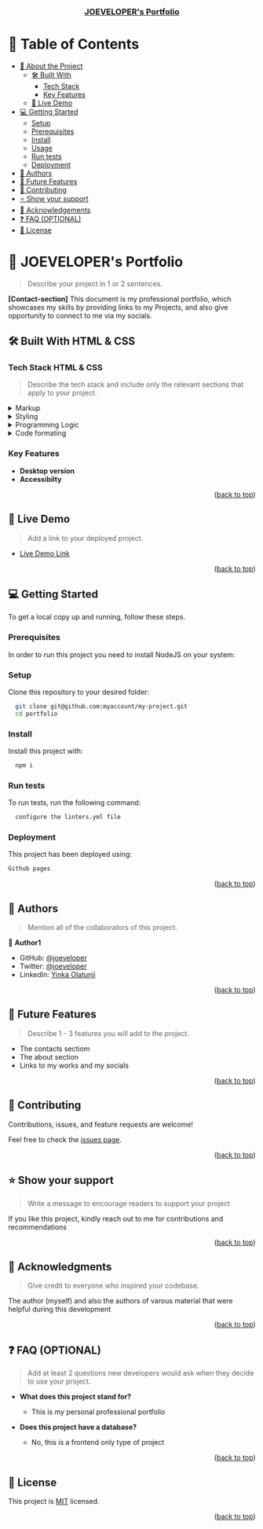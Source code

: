 <a name="readme-top"></a>

<!--
HOW TO USE:
This is an example of how you may give instructions on setting up your project locally.

Modify this file to match your project and remove sections that don't apply.

REQUIRED SECTIONS:
- Table of Contents
- About the Project
  - Built With
  - Live Demo
- Getting Started
- Authors
- Future Features
- Contributing
- Show your support
- Acknowledgements
- License

OPTIONAL SECTIONS:
- FAQ

After you're finished please remove all the comments and instructions!
-->

<div align="center">
  <h3><b><a href="https://joeveloper.github.io/portfolio/">JOEVELOPER's Portfolio</a></b></h3>
</div>

<!-- TABLE OF CONTENTS -->

# 📗 Table of Contents

- [📖 About the Project](#about-project)
  - [🛠 Built With](#built-with)
    - [Tech Stack](#tech-stack)
    - [Key Features](#key-features)
  - [🚀 Live Demo](#live-demo)
- [💻 Getting Started](#getting-started)
  - [Setup](#setup)
  - [Prerequisites](#prerequisites)
  - [Install](#install)
  - [Usage](#usage)
  - [Run tests](#run-tests)
  - [Deployment](#triangular_flag_on_post-deployment)
- [👥 Authors](#authors)
- [🔭 Future Features](#future-features)
- [🤝 Contributing](#contributing)
- [⭐️ Show your support](#support)
- [🙏 Acknowledgements](#acknowledgements)
- [❓ FAQ (OPTIONAL)](#faq)
- [📝 License](#license)

<!-- PROJECT DESCRIPTION -->

# 📖 JOEVELOPER's Portfolio <a name="Portfolio"></a>

> Describe your project in 1 or 2 sentences.

**[Contact-section]** This document is my professional portfolio, which showcases my skills by providing links to my Projects, and also give opportunity to connect to me via my socials.

## 🛠 Built With <a name="built-with">HTML & CSS</a>

### Tech Stack <a name="tech-stack">HTML & CSS</a>

> Describe the tech stack and include only the relevant sections that apply to your project.

<details>
  <summary>Markup</summary>
  <ul>
    <li><a href="https://www.w3schools.com/html/">HTML</a></li>
  </ul>
</details>

<details>
  <summary>Styling</summary>
  <ul>
    <li><a href="https://www.w3schools.com/css/">CSS</a></li>
  </ul>
</details>

<details>
  <summary>Programming Logic</summary>
  <ul>
    <li><a href="https://www.w3schools.com/javascript/">JavaScript</a></li>
  </ul>
</details>

<details>
<summary>Code formating</summary>
  <ul>
    <li><a href="https://github.com/microverseinc/linters-config">HTML & CSS Linters</a></li>
  </ul>
</details>

<!-- Features -->

### Key Features <a name="key-features"></a>

- **Desktop version**
- **Accessibilty**

<p align="right">(<a href="#readme-top">back to top</a>)</p>

<!-- LIVE DEMO -->

## 🚀 Live Demo <a name="live-demo"></a>

> Add a link to your deployed project.

- [Live Demo Link](https://joeveloper.github.io/portfolio/)

<p align="right">(<a href="#readme-top">back to top</a>)</p>

<!-- GETTING STARTED -->

## 💻 Getting Started <a name="getting-started"></a>

To get a local copy up and running, follow these steps.

### Prerequisites

In order to run this project you need to install NodeJS on your system:

### Setup

Clone this repository to your desired folder:

```sh
  git clone git@github.com:myaccount/my-project.git
  cd portfolio
```

### Install

Install this project with:

```sh
  npm i
```

### Run tests

To run tests, run the following command:

```sh
  configure the linters.yml file
```

### Deployment

This project has been deployed using:

```sh
Github pages
```

<p align="right">(<a href="#readme-top">back to top</a>)</p>

<!-- AUTHORS -->

## 👥 Authors <a name="authors"></a>

> Mention all of the collaborators of this project.

👤 **Author1**

- GitHub: [@joeveloper](https://github.com/joeveloper)
- Twitter: [@joeveloper](https://twitter.com/joeveloper)
- LinkedIn: [Yinka Olatunji](https://www.linkedin.com/in/yinka-olatunji-83aa36b5/)

<p align="right">(<a href="#readme-top">back to top</a>)</p>

<!-- FUTURE FEATURES -->

## 🔭 Future Features <a name="future-features"></a>

> Describe 1 - 3 features you will add to the project.

- The contacts sectiom
- The about section
- Links to my works and my socials

<p align="right">(<a href="#readme-top">back to top</a>)</p>

<!-- CONTRIBUTING -->

## 🤝 Contributing <a name="contributing"></a>

Contributions, issues, and feature requests are welcome!

Feel free to check the [issues page](../../issues/).

<p align="right">(<a href="#readme-top">back to top</a>)</p>

<!-- SUPPORT -->

## ⭐️ Show your support <a name="support"></a>

> Write a message to encourage readers to support your project

If you like this project, kindly reach out to me for contributions and recommendations

<p align="right">(<a href="#readme-top">back to top</a>)</p>

<!-- ACKNOWLEDGEMENTS -->

## 🙏 Acknowledgments <a name="acknowledgements"></a>

> Give credit to everyone who inspired your codebase.

The author (myself) and also the authors of varous material that were helpful during this development

<p align="right">(<a href="#readme-top">back to top</a>)</p>

<!-- FAQ (optional) -->

## ❓ FAQ (OPTIONAL) <a name="faq"></a>

> Add at least 2 questions new developers would ask when they decide to use your project.

- **What does this project stand for?**

  - This is my personal professional portfolio

- **Does this project have a database?**

  - No, this is a frontend only type of project

<p align="right">(<a href="#readme-top">back to top</a>)</p>

<!-- LICENSE -->

## 📝 License <a name="license"></a>

This project is [MIT](./LICENSE) licensed.

<p align="right">(<a href="#readme-top">back to top</a>)</p>
